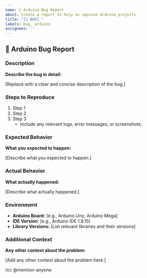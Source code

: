 ```yaml
---
name: 🐞 Arduino Bug Report
about: Create a report to help us improve Arduino projects
title: "[🐞 BUG] "
labels: bug, arduino
assignees: ''
---
```


## 🐞 Arduino Bug Report

### Description

**Describe the bug in detail:**

[Replace with a clear and concise description of the bug.]

### Steps to Reproduce

1. Step 1
2. Step 2
3. Step 3
   - Include any relevant logs, error messages, or screenshots.

### Expected Behavior

**What you expected to happen:**

[Describe what you expected to happen.]

### Actual Behavior

**What actually happened:**

[Describe what actually happened.]

### Environment

- **Arduino Board:** [e.g., Arduino Uno, Arduino Mega]
- **IDE Version:** [e.g., Arduino IDE 1.8.15]
- **Library Versions:** [List relevant libraries and their versions]

### Additional Context

**Any other context about the problem:**

[Add any other context about the problem here.]

/cc @mention-anyone
